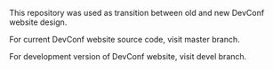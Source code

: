This repository was used as transition between old and new DevConf website design.

For current DevConf website source code, visit master branch.

For development version of DevConf website, visit devel branch.
